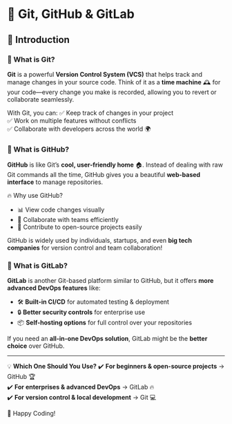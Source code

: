 # 🚀 Git, GitHub & GitLab

## 🧐 Introduction

### 🔹 What is Git?
**Git** is a powerful **Version Control System (VCS)** that helps track and manage changes in your source code. Think of it as a **time machine** 🕰️ for your code—every change you make is recorded, allowing you to revert or collaborate seamlessly.

With Git, you can:
✅ Keep track of changes in your project  
✅ Work on multiple features without conflicts  
✅ Collaborate with developers across the world 🌍  

### 🔹 What is GitHub?
**GitHub** is like Git’s **cool, user-friendly home** 🏠. Instead of dealing with raw Git commands all the time, GitHub gives you a beautiful **web-based interface** to manage repositories.

🔥 Why use GitHub?
- 📊 View code changes visually
- 👥 Collaborate with teams efficiently
- 🚀 Contribute to open-source projects easily

GitHub is widely used by individuals, startups, and even **big tech companies** for version control and team collaboration!

### 🔹 What is GitLab?
**GitLab** is another Git-based platform similar to GitHub, but it offers **more advanced DevOps features** like:
- 🛠️ **Built-in CI/CD** for automated testing & deployment
- 🔒 **Better security controls** for enterprise use
- 📦 **Self-hosting options** for full control over your repositories

If you need an **all-in-one DevOps solution**, GitLab might be the **better choice** over GitHub.

---

💡 **Which One Should You Use?**
✔️ **For beginners & open-source projects** → GitHub 🏆  
✔️ **For enterprises & advanced DevOps** → GitLab 🔥  
✔️ **For version control & local development** → Git 💻  

🚀 Happy Coding!
